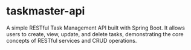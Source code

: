 # taskmaster-api

A simple RESTful Task Management API built with Spring Boot. It allows users to create, view, update, and delete tasks, demonstrating the core concepts of RESTful services and CRUD operations.
